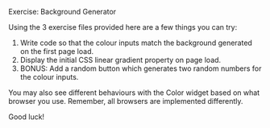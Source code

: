 Exercise: Background Generator

Using the 3 exercise files provided here are a few things you can try:

1. Write code so that the colour inputs match the background generated on the first page load. 
2. Display the initial CSS linear gradient property on page load.
3. BONUS: Add a random button which generates two random numbers for the colour inputs.

You may also see different behaviours with the Color widget based on what browser you use. Remember, all browsers are implemented differently. 

Good luck!